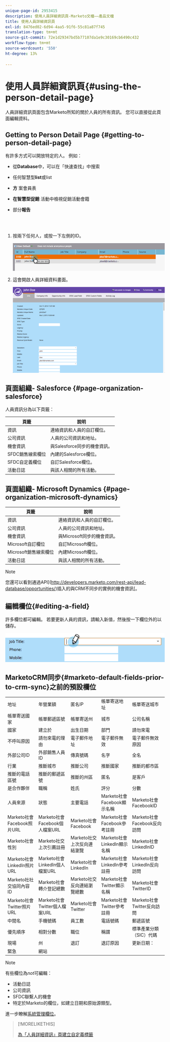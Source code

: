 ```yaml
---
unique-page-id: 2953415
description: 使用人員詳細資訊頁-Marketo文檔——產品文檔
title: 使用人員詳細資訊頁
exl-id: 8476ed02-6d94-4aa5-91f6-55c81a87f745
translation-type: tm+mt
source-git-commit: 72e1d29347bd5b77107da1e9c30169cb6490c432
workflow-type: tm+mt
source-wordcount: '550'
ht-degree: 13%

---
```


# 使用人員詳細資訊頁{#using-the-person-detail-page}

人員詳細資訊頁面包含Marketo所知的關於人員的所有資訊。 您可以直接從此頁面編輯資料。

## Getting to Person Detail Page {#getting-to-person-detail-page}

有許多方式可以開放特定的人。 例如：

* 從&#x200B;**Database**&#x200B;中，可以在「快速查找」中搜索
* 任何智慧型&#x200B;**list**&#x200B;或list
* **方** 案會員表
* **在智慧型促銷** 活動中檢視促銷活動會籍
* 部分&#x200B;**報告**

   <br> 

1. 按兩下任何人，或按一下左側的ID。

   ![](assets/one-1.png)

1. 這會開啟人員詳細資料畫面。

   ![](assets/two-5.png)

## 頁面組織- Salesforce {#page-organization-salesforce}

人員資訊分為以下頁籤：

| 頁籤 | 說明 |
|---|---|
| 資訊 | 連絡資訊和人員的自訂欄位。 |
| 公司資訊 | 人員的公司資訊和地址。 |
| 機會資訊 | 與Salesforce同步的機會資訊。 |
| SFDC銷售線索欄位 | 內建的Salesforce欄位。 |
| SFDC自定義欄位 | 自訂Salesforce欄位。 |
| 活動日誌 | 與該人相關的所有活動。 |

## 頁面組織- Microsoft Dynamics {#page-organization-microsoft-dynamics}

| 頁籤 | 說明 |
|---|---|
| 資訊 | 連絡資訊和人員的自訂欄位。 |
| 公司資訊 | 人員的公司資訊和地址。 |
| 機會資訊 | 與Microsoft同步的機會資訊。 |
| Microsoft自訂欄位 | 自訂Microsoft欄位。 |
| Microsoft銷售線索欄位 | 內建Microsoft欄位。 |
| 活動日誌 | 與該人相關的所有活動。 |

>[!NOTE]
>
>您還可以看到通過API](http://developers.marketo.com/rest-api/lead-database/opportunities/)插入的與CRM不同步的實例的機會資訊[。

## 編輯欄位{#editing-a-field}

許多欄位都可編輯。 若要更新人員的資訊，請輸入新值，然後按一下欄位外的以儲存。

![](assets/image2015-2-27-11-3a14-3a2.png)

## MarketoCRM同步{#marketo-default-fields-prior-to-crm-sync}之前的預設欄位

|  |  |  |  |  |
|---|---|---|---|---|
| 地址 | 年營業額 | 匿名IP | 帳單寄送地址 | 帳單寄送城市 |
| 帳單寄送國家 | 帳單郵遞區號 | 帳單寄送州 | 城市 | 公司名稱 |
| 國家 | 建立於 | 出生日期 | 部門 | 請勿來電 |
| 不呼叫原因 | 請勿來電的理由 | 電子郵件地址 | 電子郵件無效 | 電子郵件無效原因 |
| 外部公司ID | 外部銷售人員ID | 傳真號碼 | 名字 | 全名 |
| 行業 | 推斷城市 | 推斷公司 | 推斷國家 | 推斷的都市區 |
| 推斷的電話區號 | 推斷的郵遞區號 | 推斷的州區 | 匿名 | 是客戶 |
| 是合作夥伴 | 職稱 | 姓氏 | 評分 | 分數 |
| 人員來源 | 狀態 | 主要電話 | Marketo社會Facebook顯示名稱 | Marketo社會FacebookID |
| Marketo社會Facebook照片URL | Marketo社會Facebook個人檔案URL | Marketo社會Facebook | Marketo社會Facebook參考註冊 | Marketo社會Facebook反向訪問 |
| Marketo社會性別 | Marketo社交上次引薦註冊 | Marketo社交上次反向連結瀏覽 | Marketo社會LinkedIn顯示名稱 | Marketo社會LinkedInID |
| Marketo社會LinkedIn照片URL | Marketo社會LinkedIn個人檔案URL | Marketo社會LinkedIn | Marketo社會LinkedIn參考註冊 | Marketo社會LinkedIn反向訪問 |
| Marketo社社交協同內容ID | Marketo社會轉介登記總數 | Marketo社交反向連結瀏覽總數 | Marketo社會Twitter顯示名稱 | Marketo社會TwitterID |
| Marketo社會Twitter照片URL | Marketo社會Twitter個人檔案URL | Marketo社會Twitter | Marketo社會Twitter參考註冊 | Marketo社會Twitter反向訪問 |
| 中間名 | 手機號碼 | 員工數 | 電話號碼 | 郵遞區號 |
| 優先順序 | 相對分數 | 職位 | 稱謂 | 標準產業分類（SIC）代碼 |
| 現場 | 州 | 退訂 | 退訂原因 | 更新日期： |
| 緊急 | 網站 |  |  |  |

>[!NOTE]
>
>有些欄位為&#x200B;_not_&#x200B;可編輯：
>
>* 活動日誌
>* 公司資訊
>* SFDC聯繫人的機會
>* 特定於Marketo的欄位，如建立日期和原始源類型。

>
>
進一步瞭解[系統管理欄位](/help/marketo/product-docs/administration/field-management/understanding-system-managed-fields.md)。

>[!MORELIKETHIS]
>
>[為「人員詳細資訊」頁建立自定義標籤](/help/marketo/product-docs/administration/settings/creating-a-custom-tab-for-the-person-detail-page.md)
